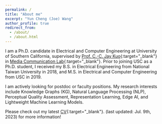 ```yaml
---
permalink: /
title: "About me"
excerpt: "Yun Cheng (Joe) Wang"
author_profile: true
redirect_from: 
  - /about/
  - /about.html
---
```



I am a Ph.D. candidate in Electrical and Computer Engineering
at University of Southern California, supervised by 
[Prof. C.-C. Jay Kuo](https://viterbi.usc.edu/directory/faculty/Kuo/Chung-Chieh){:target="_blank"}
in [Media Communication Lab](https://mcl.usc.edu/){:target="_blank"}. 
Prior to joining USC as a Ph.D. student, I received my B.S. in 
Electrical Engineering from National Taiwan University in 2018, 
and M.S. in Electrical and Computer Engineering from USC in 2019.

I am actively looking for postdoc or faculty positions.
My research interests include 
Knowledge Graphs (KG), Natural Language Processing (NLP), 
Perceptual Quality Assessment, Representation Learning, 
Edge AI, and Lightweight Machine Learning Models.

Please check out my latest [CV](../files/latest_cv.pdf){:target="_blank"}.
(last updated: Jul. 9th, 2023) for more information!

